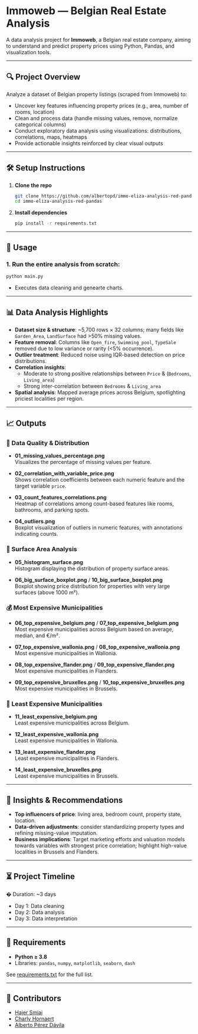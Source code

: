 
# Immoweb — Belgian Real Estate Analysis

A data analysis project for **Immoweb**, a Belgian real estate company, aiming to understand and predict property prices using Python, Pandas, and visualization tools.

---

## 🔍 Project Overview

Analyze a dataset of Belgian property listings (scraped from Immoweb) to:

- Uncover key features influencing property prices (e.g., area, number of rooms, location)
- Clean and process data (handle missing values, remove, normalize categorical columns)
- Conduct exploratory data analysis using visualizations: distributions, correlations, maps, heatmaps
- Provide actionable insights reinforced by clear visual outputs

---

## 🛠️ Setup Instructions

1. **Clone the repo**  
   ```bash
   git clone https://github.com/albertopd/immo-eliza-analysis-red-pandas.git
   cd immo-eliza-analysis-red-pandas
   ```

2. **Install dependencies**  
   ```bash
   pip install -r requirements.txt
   ```

---

## 🚀 Usage

### 1. Run the entire analysis from scratch:
```bash
python main.py
```
- Executes data cleaning and genearte charts.

---

## 📊 Data Analysis Highlights

- **Dataset size & structure**: ~5,700 rows × 32 columns; many fields like `Garden_Area`, `LandSurface` had >50% missing values.
- **Feature removal**: Columns like `Open_fire`, `Swimming_pool`, `TypeSale` removed due to low variance or rarity (<5% occurrence).
- **Outlier treatment**: Reduced noise using IQR-based detection on price distributions.
- **Correlation insights**:
  - Moderate to strong positive relationships between `Price` & (`Bedrooms`, `Living_area`)
  - Strong inter-correlation between `Bedrooms` & `Living_area`
- **Spatial analysis**: Mapped average prices across Belgium, spotlighting priciest localities per region.

---

## 📈 Outputs

### 🧼 Data Quality & Distribution
- **01_missing_values_percentage.png**  
  Visualizes the percentage of missing values per feature.

- **02_correlation_with_variable_price.png**  
  Shows correlation coefficients between each numeric feature and the target variable `price`.

- **03_count_features_correlations.png**  
  Heatmap of correlations among count-based features like rooms, bathrooms, and parking spots.

- **04_outliers.png**  
  Boxplot visualization of outliers in numeric features, with annotations indicating counts.

### 📐 Surface Area Analysis
- **05_histogram_surface.png**  
  Histogram displaying the distribution of property surface areas.

- **06_big_surface_boxplot.png** / **10_big_surface_boxplot.png**  
  Boxplot showing price distribution for properties with very large surfaces (above 1000 m²).

### 💰 Most Expensive Municipalities
- **06_top_expensive_belgium.png** / **07_top_expensive_belgium.png**  
  Most expensive municipalities across Belgium based on average, median, and €/m².

- **07_top_expensive_wallonia.png** / **08_top_expensive_wallonia.png**  
  Most expensive municipalities in Wallonia.

- **08_top_expensive_flander.png** / **09_top_expensive_flander.png**  
  Most expensive municipalities in Flanders.

- **09_top_expensive_bruxelles.png** / **10_top_expensive_bruxelles.png**  
  Most expensive municipalities in Brussels.

### 💸 Least Expensive Municipalities
- **11_least_expensive_belgium.png**  
  Least expensive municipalities across Belgium.

- **12_least_expensive_wallonia.png**  
  Least expensive municipalities in Wallonia.

- **13_least_expensive_flander.png**  
  Least expensive municipalities in Flanders.

- **14_least_expensive_bruxelles.png**  
  Least expensive municipalities in Brussels.

---

## 📝 Insights & Recommendations

- **Top influencers of price**: living area, bedroom count, property state, location.
- **Data-driven adjustments**: consider standardizing property types and refining missing-value imputation.
- **Business implications**: Target marketing efforts and valuation models towards variables with strongest price correlation; highlight high-value localities in Brussels and Flanders.

---

## ⏳ Project Timeline

� Duration: ~3 days  
- Day 1: Data cleaning
- Day 2: Data analysis  
- Day 3: Data interpretation

---


## 🧰 Requirements

- **Python ≥ 3.8**
- Libraries: `pandas`, `numpy`, `matplotlib`, `seaborn`, `dash`

See [requirements.txt](requirements.txt) for the full list.

---

## 👥 Contributors

- [Hajer Smiai](https://github.com/hajersmiai)
- [Charly Hornaert](https://github.com/CharlyHo)
- [Alberto Pérez Dávila](https://github.com/albertopd)